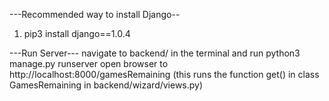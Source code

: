 ---Recommended way to install Django--
1. pip3 install django==1.0.4

---Run Server---
navigate to backend/ in the terminal and run   python3 manage.py runserver
open browser to http://localhost:8000/gamesRemaining (this runs the function get() in class GamesRemaining in backend/wizard/views.py)
